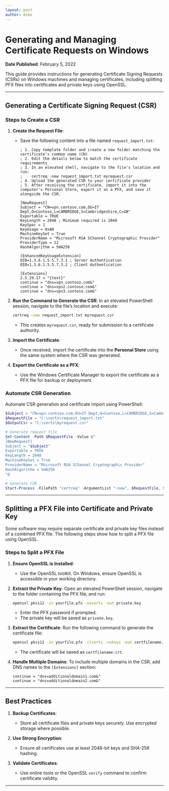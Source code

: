 ```yaml
---
layout: post
author: mike
---
```

# Generating and Managing Certificate Requests on Windows

**Date Published**: February 5, 2022

This guide provides instructions for generating Certificate Signing Requests (CSRs) on Windows machines and managing certificates, including splitting PFX files into certificates and private keys using OpenSSL.

---

## **Generating a Certificate Signing Request (CSR)**

### **Steps to Create a CSR**

1. **Create the Request File**:
   - Save the following content into a file named `request_import.txt`:
     ```plaintext
     ; 1. Copy template folder and create a new folder matching the certificate's common name (CN)
     ; 2. Edit the details below to match the certificate requirements
     ; 3. In an elevated shell, navigate to the file's location and run:
     ;    certreq -new request_import.txt myrequest.csr
     ; 4. Upload the generated CSR to your certificate provider
     ; 5. After receiving the certificate, import it into the computer's Personal Store, export it as a PFX, and save it alongside the CSR.

     [NewRequest]
     Subject = "CN=vpn.contoso.com,OU=IT Dept,O=Contoso,L=CAMBRIDGE,S=Cambridgeshire,C=GB"
     Exportable = TRUE
     KeyLength = 2048 ; Minimum required is 2048
     KeySpec = 1
     KeyUsage = 0xA0
     MachineKeySet = True
     ProviderName = "Microsoft RSA SChannel Cryptographic Provider"
     ProviderType = 12
     HashAlgorithm = SHA256

     [EnhancedKeyUsageExtension]
     OID=1.3.6.1.5.5.7.3.1 ; Server Authentication
     OID=1.3.6.1.5.5.7.3.2 ; Client Authentication

     [Extensions]
     2.5.29.17 = "{text}"
     continue = "dns=vpn.contoso.com&"
     continue = "dns=vpn2.contoso.com&"
     continue = "dns=vpn3.contoso.com&"
     ```

2. **Run the Command to Generate the CSR**:
   In an elevated PowerShell session, navigate to the file’s location and execute:
   ```bash
   certreq -new request_import.txt myrequest.csr
   ```
   - This creates `myrequest.csr`, ready for submission to a certificate authority.

3. **Import the Certificate**:
   - Once received, import the certificate into the **Personal Store** using the same system where the CSR was generated.

4. **Export the Certificate as a PFX**:
   - Use the Windows Certificate Manager to export the certificate as a PFX file for backup or deployment.

### **Automate CSR Generation**
Automate CSR generation and certificate import using PowerShell:
```powershell
$Subject = "CN=vpn.contoso.com,OU=IT Dept,O=Contoso,L=CAMBRIDGE,S=Cambridgeshire,C=GB"
$RequestFile = "C:\certs\request_import.txt"
$OutputCsr = "C:\certs\myrequest.csr"

# Generate request file
Set-Content -Path $RequestFile -Value @"
[NewRequest]
Subject = "$Subject"
Exportable = TRUE
KeyLength = 2048
MachineKeySet = True
ProviderName = "Microsoft RSA SChannel Cryptographic Provider"
HashAlgorithm = SHA256
"@

# Generate CSR
Start-Process -FilePath "certreq" -ArgumentList "-new", $RequestFile, $OutputCsr -NoNewWindow -Wait
```

---

## **Splitting a PFX File into Certificate and Private Key**

Some software may require separate certificate and private key files instead of a combined PFX file. The following steps show how to split a PFX file using OpenSSL.

### **Steps to Split a PFX File**

1. **Ensure OpenSSL is Installed**:
   - Use the OpenSSL toolkit. On Windows, ensure OpenSSL is accessible in your working directory.

2. **Extract the Private Key**:
   Open an elevated PowerShell session, navigate to the folder containing the PFX file, and run:
   ```bash
   openssl pkcs12 -in yourfile.pfx -nocerts -out private.key
   ```
   - Enter the PFX password if prompted.
   - The private key will be saved as `private.key`.

3. **Extract the Certificate**:
   Run the following command to generate the certificate file:
   ```bash
   openssl pkcs12 -in yourfile.pfx -clcerts -nokeys -out certfilename.crt
   ```
   - The certificate will be saved as `certfilename.crt`.

4. **Handle Multiple Domains**:
   To include multiple domains in the CSR, add DNS names to the `[Extensions]` section:
   ```plaintext
   continue = "dns=additionaldomain1.com&"
   continue = "dns=additionaldomain2.com&"
   ```

---

## **Best Practices**

1. **Backup Certificates**:
   - Store all certificate files and private keys securely. Use encrypted storage where possible.

2. **Use Strong Encryption**:
   - Ensure all certificates use at least 2048-bit keys and SHA-256 hashing.

3. **Validate Certificates**:
   - Use online tools or the OpenSSL `verify` command to confirm certificate validity.

---
